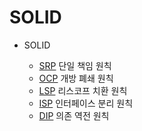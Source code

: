 # SOLID

* SOLID

    * [SRP](https://github.com/kso1204/TIL/blob/main/PHP/SOLID/SRP.md) 단일 책임 원칙
    * [OCP](https://github.com/kso1204/TIL/blob/main/PHP/SOLID/OCP.md) 개방 폐쇄 원칙
    * [LSP](https://github.com/kso1204/TIL/blob/main/PHP/SOLID/LSP.md) 리스코프 치환 원칙
    * [ISP](https://github.com/kso1204/TIL/blob/main/PHP/SOLID/ISP.md) 인터페이스 분리 원칙
    * [DIP](https://github.com/kso1204/TIL/blob/main/PHP/SOLID/DIP.md) 의존 역전 원칙

